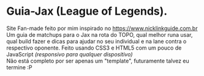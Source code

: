 # Guia-Jax (League of Legends).
Site Fan-made feito por mim inspirado no https://www.nicklinkguide.com.br <br>
Um guia de matchups para o Jax na rota do TOPO, qual melhor runa usar, qual build fazer e dicas para ajudar no seu individual e na lane contra o respectivo oponente.
Feito usando CSS3 e HTML5 com um pouco de JavaScript *(responsivo para qualquer dispositivo)* <br>
Não está completo por ser apenas um "template", futuramente talvez eu termine :P
